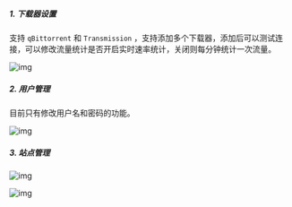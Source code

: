 ##### 1. 下载器设置

支持 `qBittorrent` 和 `Transmission` ，支持添加多个下载器，添加后可以测试连接，可以修改流量统计是否开启实时速率统计，关闭则每分钟统计一次流量。

![img](https://img1.pixhost.to/images/8549/638625072_pixpin_2025-09-08_16-56-09.png)

##### 2. 用户管理

目前只有修改用户名和密码的功能。

![img](https://img1.pixhost.to/images/8549/638625071_pixpin_2025-09-08_16-58-04.png)

##### 3. 站点管理



![img](https://img1.pixhost.to/images/8549/638625070_pixpin_2025-09-08_16-59-24.png)




![img](https://img1.pixhost.to/images/8549/638625067_pixpin_2025-09-08_17-01-13.png)

